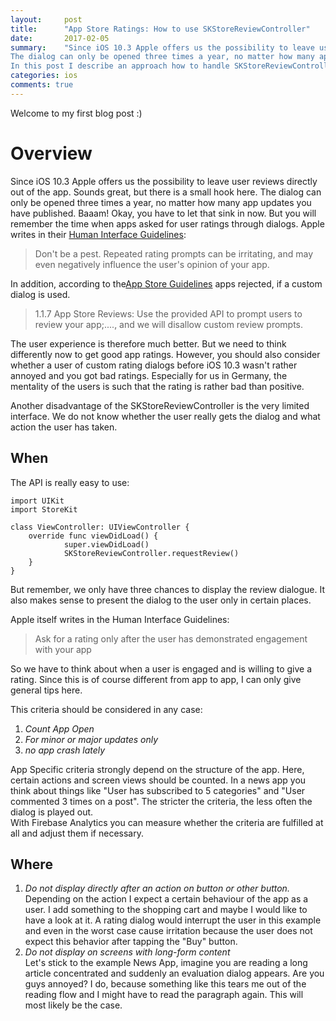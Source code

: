 ```yaml
---
layout:     post
title:      "App Store Ratings: How to use SKStoreReviewController"
date:       2017-02-05
summary:	"Since iOS 10.3 Apple offers us the possibility to leave user reviews directly out of the app. Sounds great, but there is a small hook here.
The dialog can only be opened three times a year, no matter how many app updates you have published.<br /> 
In this post I describe an approach how to handle SKStoreReviewController"
categories: ios
comments: true
---
```


Welcome to my first blog post :)
# Overview
Since iOS 10.3 Apple offers us the possibility to leave user reviews directly out of the app. Sounds great, but there is a small hook here.
The dialog can only be opened three times a year, no matter how many app updates you have published.
Baaam! Okay, you have to let that sink in now. But you will remember the time when apps asked for user ratings through dialogs.
Apple writes in their [Human Interface Guidelines](https://developer.apple.com/ios/human-interface-guidelines/system-capabilities/ratings-and-reviews/):

> Don't be a pest. Repeated rating prompts can be irritating, and may even negatively influence the user's opinion of your app. 

In addition, according to the[App Store Guidelines](https://developer.apple.com/app-store/review/guidelines/) apps rejected, if a custom dialog is used.

> 1.1.7 App Store Reviews:
> Use the provided API to prompt users to review your app;...., and we will disallow custom review prompts.

The user experience is therefore much better. But we need to think differently now to get good app ratings.
However, you should also consider whether a user of custom rating dialogs before iOS 10.3 wasn't rather annoyed and you got bad ratings. Especially for us in Germany, the mentality of the users is such that the rating is rather bad than positive.

Another disadvantage of the SKStoreReviewController is the very limited interface. We do not know whether the user really gets the dialog and what action the user has taken.

## When
The API is really easy to use:

```
import UIKit
import StoreKit

class ViewController: UIViewController {
	override func viewDidLoad() {
            super.viewDidLoad()
            SKStoreReviewController.requestReview()
    }
}
```

But remember, we only have three chances to display the review dialogue. It also makes sense to present the dialog to the user only in certain places.

Apple itself writes in the Human Interface Guidelines:

> Ask for a rating only after the user has demonstrated engagement with your app

So we have to think about when a user is engaged and is willing to give a rating. Since this is of course different from app to app, I can only give general tips here.

This criteria should be considered in any case:

1. *Count App Open*
2. *For minor or major updates only*
3. *no app crash lately*

App Specific criteria strongly depend on the structure of the app. Here, certain actions and screen views should be counted. In a news app you think about things like "User has subscribed to 5 categories" and "User commented 3 times on a post". The stricter the criteria, the less often the dialog is played out. <br />
With Firebase Analytics you can measure whether the criteria are fulfilled at all and adjust them if necessary.

## Where
1. *Do not display directly after an action on button or other button.* <br />
Depending on the action I expect a certain behaviour of the app as a user. I add something to the shopping cart and maybe I would like to have a look at it.  A rating dialog would interrupt the user in this example and even in the worst case cause irritation because the user does not expect this behavior after tapping the "Buy" button.
3. *Do not display on screens with long-form content* <br />
Let's stick to the example News App, imagine you are reading a long article concentrated and suddenly an evaluation dialog appears. Are you guys annoyed? I do, because something like this tears me out of the reading flow and I might have to read the paragraph again. This will most likely be the case.

